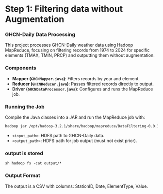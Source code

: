 # Step 1: Filtering data without Augmentation
### GHCN-Daily Data Processing

This project processes GHCN-Daily weather data using Hadoop MapReduce, focusing on filtering records from 1974 to 2024 for specific elements (TMAX, TMIN, PRCP) and outputting them without augmentation.

### Components

- **Mapper (`GHCNMapper.java`)**: Filters records by year and element.
- **Reducer (`GHCNReducer.java`)**: Passes filtered records directly to output.
- **Driver (`GHCNDataProcessor.java`)**: Configures and runs the MapReduce job.

### Running the Job

Compile the Java classes into a JAR and run the MapReduce job with:

```sh
hadoop jar /opt/hadoop-3.2.1/share/hadoop/mapreduce/DataFiltering-0.0.1-SNAPSHOT.jar GHCNDataProcessor user/root/input/weather output/filter
```

- `<input_path>`: HDFS path to GHCN-Daily data.
- `<output_path>`: HDFS path for job output (must not exist prior).

### output is stored
  ```sh hadoop fs -cat output/*```
### Output Format

The output is a CSV with columns: StationID, Date, ElementType, Value.
